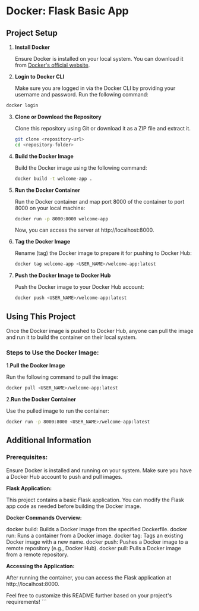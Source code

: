 # Docker: Flask Basic App

## Project Setup

1. **Install Docker**

   Ensure Docker is installed on your local system. You can download it from [Docker's official website](https://www.docker.com/).

2. **Login to Docker CLI**

   Make sure you are logged in via the Docker CLI by providing your username and password. Run the following command:

```bash
docker login
```

3. **Clone or Download the Repository**

   Clone this repository using Git or download it as a ZIP file and extract it.

   ```bash
   git clone <repository-url>
   cd <repository-folder>
   ```

4. **Build the Docker Image**

   Build the Docker image using the following command:

   ```bash
   docker build -t welcome-app .
   ```

5. **Run the Docker Container**

   Run the Docker container and map port 8000 of the container to port 8000 on your local machine:

   ```bash
   docker run -p 8000:8000 welcome-app
   ```

   Now, you can access the server at http://localhost:8000.

6. **Tag the Docker Image**

   Rename (tag) the Docker image to prepare it for pushing to Docker Hub:

   ```bash
   docker tag welcome-app <USER_NAME>/welcome-app:latest
   ```

7. **Push the Docker Image to Docker Hub**

   Push the Docker image to your Docker Hub account:

   ```bash
   docker push <USER_NAME>/welcome-app:latest
   ```

## Using This Project

Once the Docker image is pushed to Docker Hub, anyone can pull the image and run it to build the container on their local system.

### Steps to Use the Docker Image:

1.**Pull the Docker Image**

Run the following command to pull the image:

```bash
docker pull <USER_NAME>/welcome-app:latest
```

2.**Run the Docker Container**

Use the pulled image to run the container:

```bash
docker run -p 8000:8000 <USER_NAME>/welcome-app:latest
```

## Additional Information

### Prerequisites:

Ensure Docker is installed and running on your system.
Make sure you have a Docker Hub account to push and pull images.

**Flask Application:**

This project contains a basic Flask application. You can modify the Flask app code as needed before building the Docker image.

**Docker Commands Overview:**

docker build: Builds a Docker image from the specified Dockerfile.
docker run: Runs a container from a Docker image.
docker tag: Tags an existing Docker image with a new name.
docker push: Pushes a Docker image to a remote repository (e.g., Docker Hub).
docker pull: Pulls a Docker image from a remote repository.

**Accessing the Application:**

After running the container, you can access the Flask application at http://localhost:8000.

Feel free to customize this README further based on your project's requirements! ```

<!-- # Docker: Flask basic app

## project setup

1. Install Docker in your local system
2. Make sure you are logged In via CLI by providing username and password
3. Now , clone this repo or download as zip
4. run : bash `docker build -t welcome-app .`
5. run : bash `docker run -p 8000:8000 welcome-app` . Now, you can see your server running at localhost:8000 and at port 8000 in container
6. rename the docker project : bash `docker tag welcome-app <USER_NAME>/welcome-app:latest`
7. push the docker image to docker hub : bash `docker push  <USER_NAME>/welcome-app:latest`

## Using this project :

Now anyone can just pull this docker image and run it to build the container on their own local system. -->
